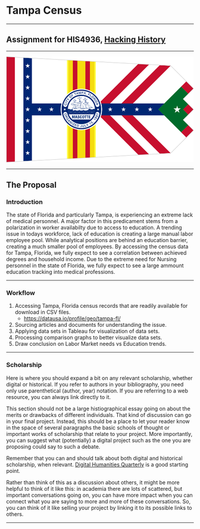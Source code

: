 # Tampa Census

---

## Assignment for HIS4936, [Hacking History](http://hacking-history.readthedocs.io)

---

![](imgs/956px-Flag_of_Tampa,_Florida.svg.png)


---

## The Proposal

### Introduction
 
The state of Florida and particularly Tampa, is experiencing an extreme lack of medical personnel. A major factor in this predicament stems from a polarization in worker availabilty due to access to education. A trending issue in todays workforce, lack of education is creating a large manual labor employee pool. While analytical positions are behind an education barrier, creating a much smaller pool of employees. By accessing the census data for Tampa, Florida, we fully expect to see a correlation between achieved degrees and household income. Due to the extreme need for Nursing personnel in the state of Florida, we fully expect to see a large ammount education tracking into medical professions.

---

### Workflow

1. Accessing Tampa, Florida census records that are readily available for download in CSV files.
	* https://datausa.io/profile/geo/tampa-fl/
2. Sourcing articles and documents for understanding the issue.
3. Applying data sets in Tableau for visualization of data sets.
4. Processing comparison graphs to better visualize data sets.
5. Draw conclusion on Labor Market needs vs Education trends. 

---

### Scholarship

Here is where you should expand a bit on any relevant scholarship, whether
digital or historical. If you refer to authors in your bibliography, you need
only use parenthetical (author, year) notation. If you are referring to a web
resource, you can always link directly to it.

This section should not be a large histiographical essay going on about the
merits or drawbacks of different individuals. That kind of discussion can go
in your final project. Instead, this should be a place to let your reader know
in the space of several paragraphs the basic schools of thought or important
works of scholarship that relate to your project. More importantly, you can
suggest what (potentially) a digital project such as the one you are proposing
could say to such a debate.

Remember that you can and should talk about both digital and historical
scholarship, when relevant. [Digital Humanities Quarterly](www.digitalhumanities.org/dhq/)
is a good starting point.

Rather than think of this as a discussion about others, it might be more
helpful to think of it like this: in academia there are lots of scattered, but
important conversations going on, you can have more impact when you can connect
what you are saying to more and more of these conversations. So, you can think
of it like selling your project by linking it to its possible links to others.

---
